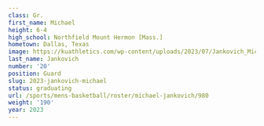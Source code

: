 ```yaml
---
class: Gr.
first_name: Michael
height: 6-4
high_school: Northfield Mount Hermon [Mass.]
hometown: Dallas, Texas
image: https://kuathletics.com/wp-content/uploads/2023/07/Jankovich_Michael_2023-600x400.jpg
last_name: Jankovich
number: '20'
position: Guard
slug: 2023-jankovich-michael
status: graduating
url: /sports/mens-basketball/roster/michael-jankovich/980
weight: '190'
year: 2023
---
```


